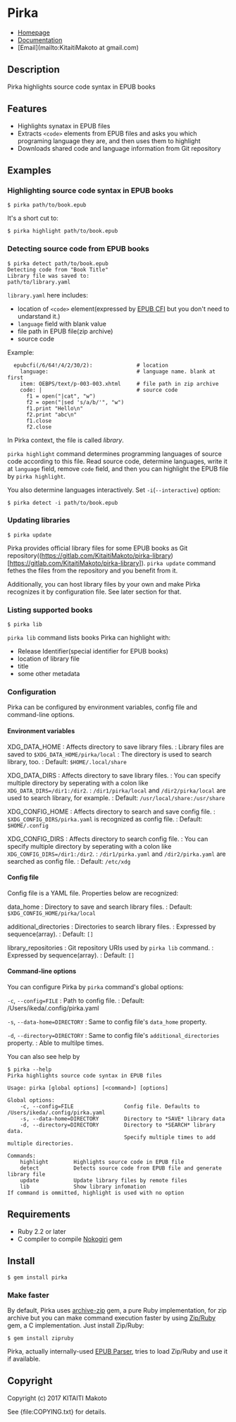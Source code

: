 Pirka
=====

* [Homepage](https://gitlab.com/KitaitiMakoto/pirka)
* [Documentation](http://www.rubydoc.info/gems/pirka)
* [Email](mailto:KitaitiMakoto at gmail.com)

Description
-----------

Pirka highlights source code syntax in EPUB books

Features
--------

* Highlights synatax in EPUB files
* Extracts `<code>` elements from EPUB files and asks you which programing language they are, and then uses them to highlight
* Downloads shared code and language information from Git repository

Examples
--------

### Highlighting source code syntax in EPUB books ###

    $ pirka path/to/book.epub

It's a short cut to:

    $ pirka highlight path/to/book.epub

### Detecting source code from EPUB books ###

    $ pirka detect path/to/book.epub
    Detecting code from "Book Title"
    Library file was saved to:
    path/to/library.yaml

`library.yaml` here includes:

* location of `<code>` element(expressed by [EPUB CFI][] but you don't need to undarstand it.)
* `language` field with blank value
* file path in EPUB file(zip archive)
* source code

Example:

      epubcfi(/6/64!/4/2/30/2):              # location
        language:                            # language name. blank at first
        item: OEBPS/text/p-003-003.xhtml     # file path in zip archive
        code: |                              # source code
          f1 = open("|cat", "w")
          f2 = open("|sed 's/a/b/'", "w")
          f1.print "Hello\n"
          f2.print "abc\n"
          f1.close
          f2.close

In Pirka context, the file is called *library*.

`pirka highlight` command determines programming languages of source code according to this file.
Read source code, determine languages, write it at `language` field, remove `code` field, and then
you can highlight the EPUB file by `pirka highlight`.

You also determine languages interactively. Set `-i`(`--interactive`) option:

    $ pirka detect -i path/to/book.epub

[EPUB CFI]: http://www.idpf.org/epub/linking/cfi/

### Updating libraries ###

    $ pirka update

Pirka provides official library files for some EPUB books as Git repository((https://gitlab.com/KitaitiMakoto/pirka-library)[https://gitlab.com/KitaitiMakoto/pirka-library]). `pirka update` command fethes the files from the repository and you benefit from it.

Additionally, you can host library files by your own and make Pirka recognizes it by configuration file. See later section for that.

### Listing supported books ###

    $ pirka lib

`pirka lib` command lists books Pirka can highlight with:

* Release Identifier(special identifier for EPUB books)
* location of library file
* title
* some other metadata

### Configuration ###

Pirka can be configured by environment variables, config file and command-line options.

#### Environment variables ####

XDG_DATA_HOME
: Affects directory to save library files.
: Library files are saved to `$XDG_DATA_HOME/pirka/local`
: The directory is used to search library, too.
: Default: `$HOME/.local/share`

XDG_DATA_DIRS
: Affects directory to save library files.
: You can specify multiple directory by seperating with a colon like `XDG_DATA_DIRS=/dir1:/dir2`.
: `/dir1/pirka/local` and `/dir2/pirka/local` are used to search library, for example.
: Default: `/usr/local/share:/usr/share`

XDG_CONFIG_HOME
: Affects directory to search and save config file.
: `$XDG_CONFIG_DIRS/pirka.yaml` is recognized as config file.
: Default: `$HOME/.config`

XDG_CONFIG_DIRS
: Affects directory to search config file.
: You can specify multiple directory by seperating with a colon like `XDG_CONFIG_DIRS=/dir1:/dir2`.
: `/dir1/pirka.yaml` and `/dir2/pirka.yaml` are searched as config file.
: Default: `/etc/xdg`

#### Config file ####

Config file is a YAML file. Properties below are recognized:

data_home
: Directory to save and search library files.
: Default: `$XDG_CONFIG_HOME/pirka/local`

additional_directories
: Directories to search library files.
: Expressed by sequence(array).
: Default: `[]`

library_repositories
: Git repository URIs used by `pirka lib` command.
: Expressed by sequence(array).
: Default: `[]`

#### Command-line options ####

You can configure Pirka by `pirka` command's global options:

`-c`, `--config=FILE`
: Path to config file.
: Default: /Users/ikeda/.config/pirka.yaml

`-s`, `--data-home=DIRECTORY`
: Same to config file's `data_home` property.

`-d`, `--directory=DIRECTORY`
: Same to config file's `additional_directories` property.
: Able to multilpe times.

You can also see help by

    $ pirka --help
    Pirka highlights source code syntax in EPUB files
    
    Usage: pirka [global options] [<command>] [options]
    
    Global options:
        -c, --config=FILE                Config file. Defaults to /Users/ikeda/.config/pirka.yaml
        -s, --data-home=DIRECTORY        Directory to *SAVE* library data
        -d, --directory=DIRECTORY        Directory to *SEARCH* library data.
                                         Specify multiple times to add multiple directories.
    
    Commands:
        highlight        Highlights source code in EPUB file
        detect           Detects source code from EPUB file and generate library file
        update           Update library files by remote files
        lib              Show library infomation
    If command is ommitted, highlight is used with no option

Requirements
------------

* Ruby 2.2 or later
* C compiler to compile [Nokogiri][] gem

[Nokogiri]: http://www.nokogiri.org/

Install
-------

    $ gem install pirka

### Make faster ###

By default, Pirka uses [archive-zip][] gem, a pure Ruby implementation, for zip archive but you can make command execution faster by using [Zip/Ruby][] gem, a C implementation. Just install Zip/Ruby:

    $ gem install zipruby

Pirka, actually internally-used [EPUB Parser][], tries to load Zip/Ruby and use it if available.

[archive-zip]: https://github.com/javanthropus/archive-zip
[Zip/Ruby]: https://bitbucket.org/winebarrel/zip-ruby/wiki/Home
[EPUB Parser]: http://www.rubydoc.info/gems/epub-parser/file/docs/Home.markdown

Copyright
---------

Copyright (c) 2017 KITAITI Makoto

See {file:COPYING.txt} for details.
